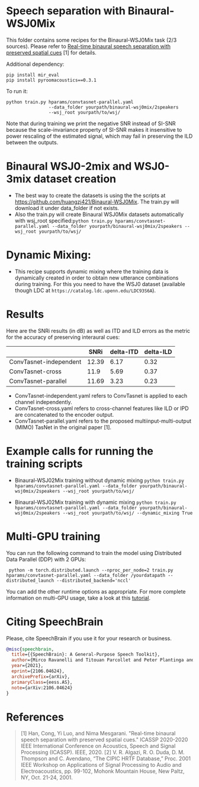 # Speech separation with Binaural-WSJ0Mix
This folder contains some recipes for the Binaural-WSJ0Mix task (2/3 sources). Please refer to [Real-time binaural speech separation with preserved spatial cues](https://arxiv.org/abs/2002.06637) [1] for details.


Additional dependency:
```
pip install mir_eval
pip install pyroomacoustics==0.3.1
```

To run it:

```
python train.py hparams/convtasnet-parallel.yaml
                --data_folder yourpath/binaural-wsj0mix/2speakers
                --wsj_root yourpath/to/wsj/
```
Note that during training we print the negative SNR instead of SI-SNR because the scale-invariance property of SI-SNR makes it insensitive to power rescaling of the estimated signal, which may fail in preserving the ILD between the outputs.


# Binaural WSJ0-2mix and WSJ0-3mix dataset creation
* The best way to create the datasets is using the the scripts at https://github.com/huangzj421/Binaural-WSJ0Mix. The train.py will download it under data_folder if not exists.
* Also the train.py will create Binaural WSJ0Mix datasets automatically with wsj_root specified:`python train.py hparams/convtasnet-parallel.yaml --data_folder yourpath/binaural-wsj0mix/2speakers --wsj_root yourpath/to/wsj/`


# Dynamic Mixing:

* This recipe supports dynamic mixing where the training data is dynamically created in order to obtain new utterance combinations during training. For this you need to have the WSJ0 dataset (available though LDC at `https://catalog.ldc.upenn.edu/LDC93S6A`).


# Results

Here are the SNRi results (in dB) as well as ITD and ILD errors as the metric for the accuracy of preserving interaural cues:

| | SNRi | delta-ITD | delta-ILD |
| --- | --- | --- | --- |
|ConvTasnet-independent| 12.39 | 6.17 | 0.32 |
|ConvTasnet-cross| 11.9 | 5.69 | 0.37 |
|ConvTasnet-parallel| 11.69 | 3.23 | 0.23 |

* ConvTasnet-independent.yaml refers to ConvTasnet is applied to each channel independently.
* ConvTasnet-cross.yaml refers to cross-channel features like ILD or IPD are concatenated to the encoder output.
* ConvTasnet-parallel.yaml refers to the proposed multiinput-multi-output (MIMO) TasNet in the original paper [1].


# Example calls for running the training scripts


* Binaural-WSJ02Mix training without dynamic mixing `python train.py hparams/convtasnet-parallel.yaml --data_folder yourpath/binaural-wsj0mix/2speakers --wsj_root yourpath/to/wsj/`

* Binaural-WSJ02Mix training with dynamic mixing `python train.py hparams/convtasnet-parallel.yaml --data_folder yourpath/binaural-wsj0mix/2speakers --wsj_root yourpath/to/wsj/ --dynamic_mixing True`


# Multi-GPU training

You can run the following command to train the model using Distributed Data Parallel (DDP) with 2 GPUs:

```
 python -m torch.distributed.launch --nproc_per_node=2 train.py hparams/convtasnet-parallel.yaml --data_folder /yourdatapath --distributed_launch --distributed_backend='nccl'
```
You can add the other runtime options as appropriate. For more complete information on multi-GPU usage, take a look at this [tutorial](https://colab.research.google.com/drive/13pBUacPiotw1IvyffvGZ-HrtBr9T6l15?usp=sharing).




# **Citing SpeechBrain**
Please, cite SpeechBrain if you use it for your research or business.

```bibtex
@misc{speechbrain,
  title={{SpeechBrain}: A General-Purpose Speech Toolkit},
  author={Mirco Ravanelli and Titouan Parcollet and Peter Plantinga and Aku Rouhe and Samuele Cornell and Loren Lugosch and Cem Subakan and Nauman Dawalatabad and Abdelwahab Heba and Jianyuan Zhong and Ju-Chieh Chou and Sung-Lin Yeh and Szu-Wei Fu and Chien-Feng Liao and Elena Rastorgueva and François Grondin and William Aris and Hwidong Na and Yan Gao and Renato De Mori and Yoshua Bengio},
  year={2021},
  eprint={2106.04624},
  archivePrefix={arXiv},
  primaryClass={eess.AS},
  note={arXiv:2106.04624}
}
```

# References

> [1] Han, Cong, Yi Luo, and Nima Mesgarani. "Real-time binaural speech separation with preserved spatial cues." ICASSP 2020-2020 IEEE International Conference on Acoustics, Speech and Signal Processing (ICASSP). IEEE, 2020.
> [2] V. R. Algazi, R. O. Duda, D. M. Thompson and C. Avendano, “The CIPIC HRTF Database,” Proc. 2001 IEEE Workshop on Applications of Signal Processing to Audio and Electroacoustics, pp. 99-102, Mohonk Mountain House, New Paltz, NY, Oct. 21-24, 2001.
